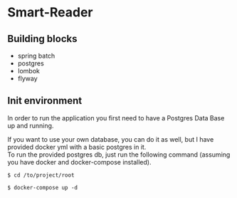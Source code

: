 
# Smart-Reader

## Building blocks

- spring batch
- postgres
- lombok
- flyway

## Init environment

In order to run the application you first need to have a Postgres Data Base up and running.

If you want to use your own database, you can do it as well, but I have provided docker yml with a basic postgres in it.<br>
To run the provided postgres db, just run the following command (assuming you have docker and docker-compose installed).

    $ cd /to/project/root 
    
    $ docker-compose up -d

